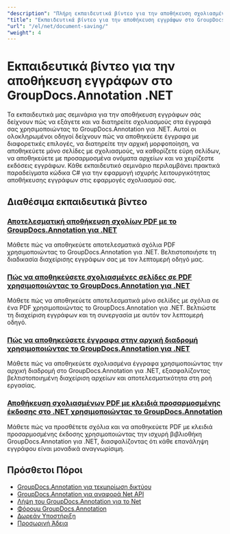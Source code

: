 ```yaml
---
"description": "Πλήρη εκπαιδευτικά βίντεο για την αποθήκευση σχολιασμένων εγγράφων με διάφορες επιλογές χρησιμοποιώντας το GroupDocs.Annotation για .NET."
"title": "Εκπαιδευτικά βίντεο για την αποθήκευση εγγράφων στο GroupDocs.Annotation .NET"
"url": "/el/net/document-saving/"
"weight": 4
---
```


# Εκπαιδευτικά βίντεο για την αποθήκευση εγγράφων στο GroupDocs.Annotation .NET

Τα εκπαιδευτικά μας σεμινάρια για την αποθήκευση εγγράφων σάς δείχνουν πώς να εξάγετε και να διατηρείτε σχολιασμούς στα έγγραφά σας χρησιμοποιώντας το GroupDocs.Annotation για .NET. Αυτοί οι ολοκληρωμένοι οδηγοί δείχνουν πώς να αποθηκεύετε έγγραφα με διαφορετικές επιλογές, να διατηρείτε την αρχική μορφοποίηση, να αποθηκεύετε μόνο σελίδες με σχολιασμούς, να καθορίζετε εύρη σελίδων, να αποθηκεύετε με προσαρμοσμένα ονόματα αρχείων και να χειρίζεστε εκδόσεις εγγράφων. Κάθε εκπαιδευτικό σεμινάριο περιλαμβάνει πρακτικά παραδείγματα κώδικα C# για την εφαρμογή ισχυρής λειτουργικότητας αποθήκευσης εγγράφων στις εφαρμογές σχολιασμού σας.

## Διαθέσιμα εκπαιδευτικά βίντεο

### [Αποτελεσματική αποθήκευση σχολίων PDF με το GroupDocs.Annotation για .NET](./save-pdf-annotations-groupdocs-dotnet/)
Μάθετε πώς να αποθηκεύετε αποτελεσματικά σχόλια PDF χρησιμοποιώντας το GroupDocs.Annotation για .NET. Βελτιστοποιήστε τη διαδικασία διαχείρισης εγγράφων σας με τον λεπτομερή οδηγό μας.

### [Πώς να αποθηκεύσετε σχολιασμένες σελίδες σε PDF χρησιμοποιώντας το GroupDocs.Annotation για .NET](./mastering-groupdocs-annotation-save-annotated-pdf-pages/)
Μάθετε πώς να αποθηκεύετε αποτελεσματικά μόνο σελίδες με σχόλια σε ένα PDF χρησιμοποιώντας το GroupDocs.Annotation για .NET. Βελτιώστε τη διαχείριση εγγράφων και τη συνεργασία με αυτόν τον λεπτομερή οδηγό.

### [Πώς να αποθηκεύσετε έγγραφα στην αρχική διαδρομή χρησιμοποιώντας το GroupDocs.Annotation για .NET](./save-document-same-path-groupdocs-annotation-net/)
Μάθετε πώς να αποθηκεύετε σχολιασμένα έγγραφα χρησιμοποιώντας την αρχική διαδρομή στο GroupDocs.Annotation για .NET, εξασφαλίζοντας βελτιστοποιημένη διαχείριση αρχείων και αποτελεσματικότητα στη ροή εργασίας.

### [Αποθήκευση σχολιασμένων PDF με κλειδιά προσαρμοσμένης έκδοσης στο .NET χρησιμοποιώντας το GroupDocs.Annotation](./annotate-pdf-custom-version-key-groupdocs-net/)
Μάθετε πώς να προσθέτετε σχόλια και να αποθηκεύετε PDF με κλειδιά προσαρμοσμένης έκδοσης χρησιμοποιώντας την ισχυρή βιβλιοθήκη GroupDocs.Annotation για .NET, διασφαλίζοντας ότι κάθε επανάληψη εγγράφου είναι μοναδικά αναγνωρίσιμη.

## Πρόσθετοι Πόροι

- [GroupDocs.Annotation για τεκμηρίωση δικτύου](https://docs.groupdocs.com/annotation/net/)
- [GroupDocs.Annotation για αναφορά Net API](https://reference.groupdocs.com/annotation/net/)
- [Λήψη του GroupDocs.Annotation για το Net](https://releases.groupdocs.com/annotation/net/)
- [Φόρουμ GroupDocs.Annotation](https://forum.groupdocs.com/c/annotation)
- [Δωρεάν Υποστήριξη](https://forum.groupdocs.com/)
- [Προσωρινή Άδεια](https://purchase.groupdocs.com/temporary-license/)